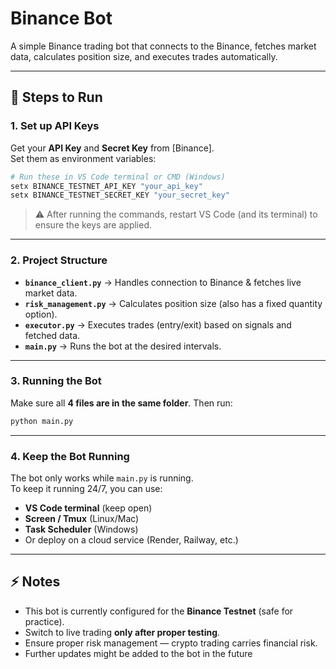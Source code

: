 # Binance Bot

A simple Binance trading bot that connects to the Binance, fetches market data, calculates position size, and executes trades automatically.

---

## 🚀 Steps to Run

### 1. Set up API Keys
Get your **API Key** and **Secret Key** from [Binance].  
Set them as environment variables:

```bash
# Run these in VS Code terminal or CMD (Windows)
setx BINANCE_TESTNET_API_KEY "your_api_key"
setx BINANCE_TESTNET_SECRET_KEY "your_secret_key"
```

> ⚠ After running the commands, restart VS Code (and its terminal) to ensure the keys are applied.

---

### 2. Project Structure

- **`binance_client.py`** → Handles connection to Binance & fetches live market data.  
- **`risk_management.py`** → Calculates position size (also has a fixed quantity option).  
- **`executor.py`** → Executes trades (entry/exit) based on signals and fetched data.  
- **`main.py`** → Runs the bot at the desired intervals.  

---

### 3. Running the Bot
Make sure all **4 files are in the same folder**. Then run:

```bash
python main.py
```

---

### 4. Keep the Bot Running
The bot only works while `main.py` is running.  
To keep it running 24/7, you can use:
- **VS Code terminal** (keep open)  
- **Screen / Tmux** (Linux/Mac)  
- **Task Scheduler** (Windows)  
- Or deploy on a cloud service (Render, Railway, etc.)  

---

## ⚡ Notes
- This bot is currently configured for the **Binance Testnet** (safe for practice).  
- Switch to live trading **only after proper testing**.  
- Ensure proper risk management — crypto trading carries financial risk.  
- Further updates might be added to the bot in the future
